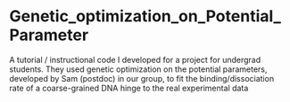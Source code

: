 # Genetic_optimization_on_Potential_Parameter
A tutorial / instructional code I developed for a project for undergrad students. They used genetic optimization on the potential parameters, developed by Sam (postdoc) in our group, to fit the binding/dissociation rate of a coarse-grained DNA hinge  to the real experimental data
